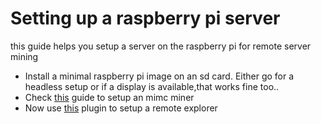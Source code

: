 # Setting up a raspberry pi server
this guide helps you setup a server on the raspberry pi for remote server mining

- Install a minimal raspberry pi image on an sd card. Either go for a headless setup or if a display is available,that works fine too..
- Check [this](https://github.com/projectsophon/darkforest-rs/tree/main/mimc-fast) guide to setup an mimc miner
- Now use [this](https://github.com/darkforest-eth/plugins/tree/master/content/productivity/remote-explore) plugin to setup a remote explorer
